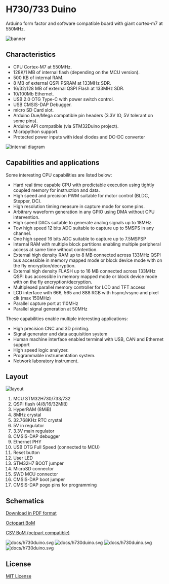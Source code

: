 # H730/733 Duino

Arduino form factor and software compatible board with giant cortex-m7 at 550MHz.

![banner](docs/h730duino.png)

## Characteristics

- CPU Cortex-M7 at 550MHz.
- 128K/1 MB of internal flash (depending on the MCU version).
- 500 KB of internal RAM.
- 8 MB of external QSPI PSRAM at 133MHz SDR.
- 16/32/128 MB of external QSPI Flash at 133MHz SDR.
- 10/100Mb Ethernet.
- USB 2.0 OTG Type-C with power switch control.
- USB CMSIS-DAP Debugger.
- micro SD Card slot.
- Arduino Due/Mega compatible pin headers (3.3V IO, 5V tolerant on some pins).
- Arduino API compatible (via STM32Duino project).
- Micropython support.
- Protected power inputs with ideal diodes and DC-DC converter

![internal diagram](docs/internal-diagram.png)

## Capabilities and applications

Some interesting CPU capabilities are listed below:

- Hard real time capable CPU with predictable execution using tightly coupled memory for instruction and data.
- High speed and precision PWM suitable for motor control (BLDC, Stepper, DC).
- High resolution timing measure in capture mode for some pins.
- Arbitrary waveform generation in any GPIO using DMA without CPU intervention.
- High speed DACs suitable to generate analog signals up to 18MHz.
- Tow high speed 12 bits ADC suitable to capture up to 5MSPS in any channel.
- One high speed 16 bits ADC suitable to capture up to 7.5MSPSP
- Internal RAM with multiple block partitions enabling multiple peripheral access at same time without contention.
- External high density RAM up to 8 MB connected across 133MHz QSPI bus accessible in memory mapped mode or block device mode with on the fly encryption/decryption.
- External high density FLASH up to 16 MB connected across 133MHz QSPI bus accessible in memory mapped mode or block device mode with on the fly encryption/decryption.
- Multiplexed parallel memory controller for LCD and TFT access
- LCD interface with 666, 565 and 888 RGB with hsync/vsync and pixel clk (max 150MHz)
- Parallel capture port at 110MHz
- Parallel signal generation at 50MHz

These capabilities enable multiple interesting applications:

- High precision CNC and 3D printing.
- Signal generator and data acquisition system
- Human machine interface enabled terminal with USB, CAN and Ethernet support
- High speed logic analyzer.
- Programmable instrumentation system.
- Network laboratory instrument.

## Layout

![layout](docs/sheet1.png)

 1. MCU STM32H730/733/732
 2. QSPI flash (4/8/16/32MiB)
 3. HyperRAM (8MiB)
 4. 8MHz crystal
 5. 32.768KHz RTC crystal
 6. 5V in regulator
 7. 3.3V main regulator
 8. CMSIS-DAP debugger
 9. Ethernet PHY
 10. USB OTG Full Speed (connected to MCU)
 11. Reset button
 12. User LED
 13. STM32H7 BOOT jumper
 14. MicroSD connector
 15. SWD MCU connector
 16. CMSIS-DAP boot jumper
 17. CMSIS-DAP pogo pins for programming


## Schematics

[Download in PDF format](docs/schematic.pdf)

[Octopart BoM](https://octopart.com/bom-tool/OT2Ji446)

[CSV BoM (octpart compatible)](docs/20210322_stm32h73x_duino_csv.csv)

![docs/h730duino.svg](docs/h730duino.svg)
![docs/h730duino.svg](docs/debugger-Debug.svg)
![docs/h730duino.svg](docs/ethernet-Ethernet.svg)
![docs/h730duino.svg](docs/USB-OTG-USB_OTG.svg)

## License

[MIT License](LICENCE.tx)
